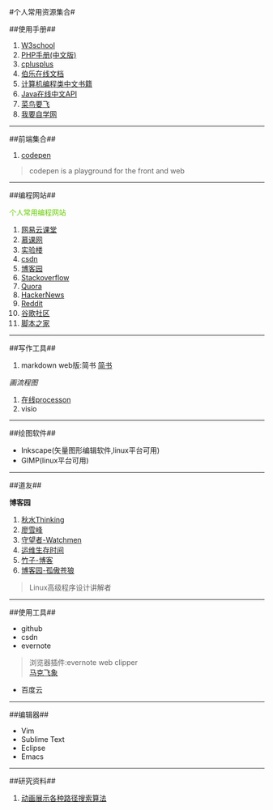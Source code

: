 #个人常用资源集合#

##使用手册##

1. [W3school](http://www.w3school.com.cn/)
2. [PHP手册(中文版)](http://php.net/manual/zh/)
3. [cplusplus](http://www.cplusplus.com/)
4. [伯乐在线文档](https://github.com/jobbole)
5. [计算机编程类中文书籍](https://github.com/juedaiyuer/free-programming-books-zh_CN)
6. [Java在线中文API](http://www.yq1012.com/api/)
7. [菜鸟要飞](http://www.newbiefly.com/)
8. [我要自学网](http://www.51zxw.net/default.aspx)

---

##前端集合##
1. [codepen](http://codepen.io/)
>codepen is a playground for the front and web

---

##编程网站##

<font color=#66CC00>个人常用编程网站</font>

1. [网易云课堂](http://study.163.com/)
2. [慕课网](http://www.imooc.com/)
3. [实验楼](https://www.shiyanlou.com/)
4. [csdn](http://www.csdn.net/)
5. [博客园](http://www.cnblogs.com/)
6. [Stackoverflow](http://stackoverflow.com/)
7. [Quora](https://www.quora.com/)
8. [HackerNews](https://news.ycombinator.com/)
9. [Reddit](https://www.reddit.com/)
10. [谷歌社区](https://plus.google.com/communities)
11. [脚本之家](http://www.jb51.net/)

---

##写作工具##
1. markdown web版:简书
[简书](http://www.jianshu.com/)


*画流程图*

1. [在线processon](https://www.processon.com/)
2. visio
 
---

##绘图软件##

- Inkscape(矢量图形编辑软件,linux平台可用)
- GIMP(linux平台可用)



---

##道友##

**博客园**

1. [秋水Thinking](http://www.cnblogs.com/hnrainll/category/234345.html)      
2. [廖雪峰](http://www.liaoxuefeng.com/)    
3. [守望者-Watchmen](http://watchmen.cn/portal.php)  
4. [运维生存时间](https://www.ttlsa.com/)
5. [竹子-博客](http://www.cnblogs.com/peida/)
6. [博客园-孤傲苍狼](http://www.cnblogs.com/xdp-gacl/)

>Linux高级程序设计讲解者

---

##使用工具##

- github 
- csdn 
- evernote 

>浏览器插件:evernote web clipper  
>[马克飞象](https://maxiang.io/)  



- 百度云 

---

##编辑器##

-  Vim
-  Sublime Text
-  Eclipse
-  Emacs


---

##研究资料##

1. [动画展示各种路径搜索算法](http://netsmell.com/post/pathfinding.html)



